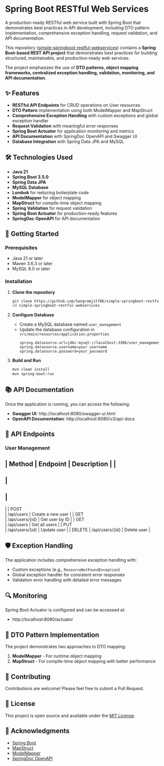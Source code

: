 # Spring Boot RESTful Web Services

A production-ready RESTful web service built with Spring Boot that demonstrates best practices in API development, including DTO pattern implementation, comprehensive exception handling, request validation, and API documentation.

This repository ([simple-springboot-restful-webservices](https://github.com/Sangramjit786/simple-springboot-restful-webservices.git)) contains a **Spring Boot-based REST API project** that demonstrates best practices for building structured, maintainable, and production-ready web services.  

The project emphasizes the use of **DTO patterns, object mapping frameworks, centralized exception handling, validation, monitoring, and API documentation**.

## ✨ Features

- **RESTful API Endpoints** for CRUD operations on User resources
- **DTO Pattern** implementation using both ModelMapper and MapStruct
- **Comprehensive Exception Handling** with custom exceptions and global exception handler
- **Request Validation** with meaningful error responses
- **Spring Boot Actuator** for application monitoring and metrics
- **API Documentation** with SpringDoc OpenAPI and Swagger UI
- **Database Integration** with Spring Data JPA and MySQL

## 🛠️ Technologies Used

- **Java 21**
- **Spring Boot 3.5.0**
- **Spring Data JPA**
- **MySQL Database**
- **Lombok** for reducing boilerplate code
- **ModelMapper** for object mapping
- **MapStruct** for compile-time object mapping
- **Spring Validation** for request validation
- **Spring Boot Actuator** for production-ready features
- **SpringDoc OpenAPI** for API documentation

## 🚀 Getting Started

### Prerequisites

- Java 21 or later
- Maven 3.6.3 or later
- MySQL 8.0 or later

### Installation

1. **Clone the repository**
   ```bash
   git clone https://github.com/Sangramjit786/simple-springboot-restful-webservices.git
   cd simple-springboot-restful-webservices
   ```

2. **Configure Database**
   - Create a MySQL database named `user_management`
   - Update the database configuration in `src/main/resources/application.properties`
     ```properties
     spring.datasource.url=jdbc:mysql://localhost:3306/user_management
     spring.datasource.username=your_username
     spring.datasource.password=your_password
     ```

3. **Build and Run**
   ```bash
   mvn clean install
   mvn spring-boot:run
   ```

## 📚 API Documentation

Once the application is running, you can access the following:

- **Swagger UI**: http://localhost:8080/swagger-ui.html
- **OpenAPI Documentation**: http://localhost:8080/v3/api-docs

## 🎯 API Endpoints

### User Management

|
 Method 
|
 Endpoint 
|
 Description 
|
|
--------
|
----------
|
-------------
|
|
 POST   
|
 /api/users 
|
 Create a new user 
|
|
 GET    
|
 /api/users/{id} 
|
 Get user by ID 
|
|
 GET    
|
 /api/users 
|
 Get all users 
|
|
 PUT    
|
 /api/users/{id} 
|
 Update user 
|
|
 DELETE 
|
 /api/users/{id} 
|
 Delete user 
|

## 🛡️ Exception Handling

The application includes comprehensive exception handling with:

- Custom exceptions (e.g., `ResourceNotFoundException`)
- Global exception handler for consistent error responses
- Validation error handling with detailed error messages

## 🔍 Monitoring

Spring Boot Actuator is configured and can be accessed at:
- http://localhost:8080/actuator

## 📝 DTO Pattern Implementation

The project demonstrates two approaches to DTO mapping:
1. **ModelMapper** - For runtime object mapping
2. **MapStruct** - For compile-time object mapping with better performance

## 🤝 Contributing

Contributions are welcome! Please feel free to submit a Pull Request.

## 📄 License

This project is open source and available under the [MIT License](LICENSE).

## 🙏 Acknowledgments

- [Spring Boot](https://spring.io/projects/spring-boot)
- [MapStruct](https://mapstruct.org/)
- [ModelMapper](http://modelmapper.org/)
- [SpringDoc OpenAPI](https://springdoc.org/)
